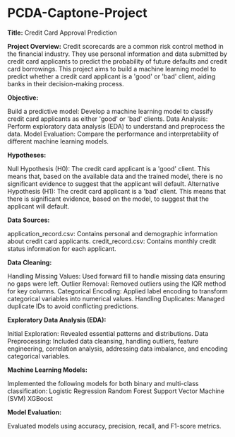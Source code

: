 # PCDA-Captone-Project
**Title:** Credit Card Approval Prediction

**Project Overview:** Credit scorecards are a common risk control method in the financial industry. They use personal information and data submitted by credit card applicants to predict the probability of future defaults and credit card borrowings. This project aims to build a machine learning model to predict whether a credit card applicant is a 'good' or 'bad' client, aiding banks in their decision-making process.

**Objective:**

Build a predictive model: Develop a machine learning model to classify credit card applicants as either 'good' or 'bad' clients.
Data Analysis: Perform exploratory data analysis (EDA) to understand and preprocess the data.
Model Evaluation: Compare the performance and interpretability of different machine learning models.

**Hypotheses:**

Null Hypothesis (H0): The credit card applicant is a 'good' client. This means that, based on the available data and the trained model, there is no significant evidence to suggest that the applicant will default.
Alternative Hypothesis (H1): The credit card applicant is a 'bad' client. This means that there is significant evidence, based on the model, to suggest that the applicant will default.

**Data Sources:**

application_record.csv: Contains personal and demographic information about credit card applicants.
credit_record.csv: Contains monthly credit status information for each applicant.

**Data Cleaning:**

Handling Missing Values: Used forward fill to handle missing data ensuring no gaps were left.
Outlier Removal: Removed outliers using the IQR method for key columns.
Categorical Encoding: Applied label encoding to transform categorical variables into numerical values.
Handling Duplicates: Managed duplicate IDs to avoid conflicting predictions.

**Exploratory Data Analysis (EDA):**

Initial Exploration: Revealed essential patterns and distributions.
Data Preprocessing: Included data cleansing, handling outliers, feature engineering, correlation analysis, addressing data imbalance, and encoding categorical variables.

**Machine Learning Models:**

Implemented the following models for both binary and multi-class classification:
Logistic Regression
Random Forest
Support Vector Machine (SVM)
XGBoost

**Model Evaluation:**

Evaluated models using accuracy, precision, recall, and F1-score metrics.

